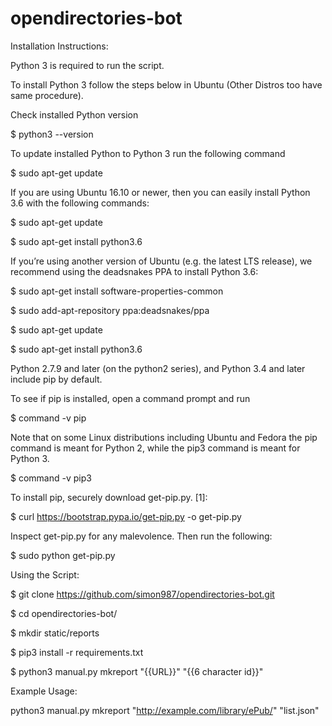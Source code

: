 # opendirectories-bot
Installation Instructions:

Python 3 is required to run the script.

To install Python 3 follow the steps below in Ubuntu (Other Distros too have same procedure).

Check installed Python version

$ python3 --version

To update installed Python to Python 3 run the following command

$ sudo apt-get update

If you are using Ubuntu 16.10 or newer, then you can easily install Python 3.6 with the following commands:

$ sudo apt-get update

$ sudo apt-get install python3.6

If you’re using another version of Ubuntu (e.g. the latest LTS release), we recommend using the deadsnakes PPA to install Python 3.6:

$ sudo apt-get install software-properties-common

$ sudo add-apt-repository ppa:deadsnakes/ppa

$ sudo apt-get update

$ sudo apt-get install python3.6

Python 2.7.9 and later (on the python2 series), and Python 3.4 and later include pip by default.

To see if pip is installed, open a command prompt and run

$ command -v pip

Note that on some Linux distributions including Ubuntu and Fedora the pip command is meant for Python 2, while the pip3 command is meant for Python 3.

$ command -v pip3

To install pip, securely download get-pip.py. [1]:

$ curl https://bootstrap.pypa.io/get-pip.py -o get-pip.py

Inspect get-pip.py for any malevolence. Then run the following:

$ sudo python get-pip.py

Using the Script:

$ git clone https://github.com/simon987/opendirectories-bot.git

$ cd opendirectories-bot/

$ mkdir static/reports

$ pip3 install -r requirements.txt

$ python3 manual.py mkreport "{{URL}}" "{{6 character id}}"


Example Usage:

python3 manual.py mkreport "http://example.com/library/ePub/" "list.json" 

